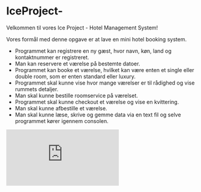 # IceProject-

Velkommen til vores Ice Project - Hotel Management System!

Vores formål med denne opgave er at lave en mini hotel booking system.

- Programmet kan registrere en ny gæst, hvor navn, køn, land og kontaktnummer er registreret.
- Man kan reservere et værelse på bestemte datoer.
- Programmet kan booke et værelse, hvilket kan være enten et single eller double room, som er enten standard eller luxury.
- Programmet skal kunne vise hvor mange værelser er til rådighed og vise rummets detaljer.
- Man skal kunne bestille roomservice på værelset.
- Programmet skal kunne checkout et værelse og vise en kvittering.
- Man skal kunne afbestille et værelse.
- Man skal kunne læse, skrive og gemme data via en text fil og selve programmet kører igennem consolen.

![Alt billede](https://www.tripadvisor.dk/Hotel_Review-g187525-d264506-Reviews-Hotel_Presidente-Benidorm_Costa_Blanca_Province_of_Alicante_Valencian_Country.html#/media/264506/370862676:p/?albumid=101&type=0&category=101)
